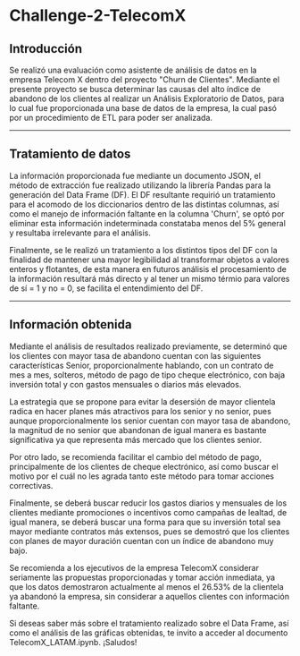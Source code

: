 # Challenge-2-TelecomX

## Introducción
Se realizó una evaluación como asistente de análisis de datos en la empresa Telecom X dentro del proyecto "Churn de Clientes". Mediante el presente proyecto se busca determinar las causas del alto índice de abandono de los clientes al realizar un Análisis Exploratorio de Datos, para lo cual fue proporcionada una base de datos de la empresa, la cual pasó por un procedimiento de ETL para poder ser analizada.  
________________________________________________________________________________

## Tratamiento de datos
La información proporcionada fue mediante un documento JSON, el método de extracción fue realizado utilizando la librería Pandas para la generación del Data Frame (DF). El DF resultante requirió un tratamiento para el acomodo de los diccionarios dentro de las distintas columnas, así como el manejo de información faltante en la columna 'Churn', se optó por eliminar esta información indeterminada constataba menos del 5% general y resultaba irrelevante para el análisis.

Finalmente, se le realizó un tratamiento a los distintos tipos del DF con la finalidad de mantener una mayor legibilidad al transformar objetos a valores enteros y flotantes, de esta manera en futuros análisis el procesamiento de la información resultará más directo y al tener un mismo térmio para valores de sí = 1 y no = 0, se facilita el entendimiento del DF.
________________________________________________________________________________

## Información obtenida

Mediante el análisis de resultados realizado previamente, se determinó que los clientes con mayor tasa de abandono cuentan con las siguientes características Senior, proporcionalmente hablando, con un contrato de mes a mes, solteros, método de pago de tipo cheque electrónico, con baja inversión total y con gastos mensuales o diarios más elevados.

La estrategia que se propone para evitar la desersión de mayor clientela radica en hacer planes más atractivos para los senior y no senior, pues aunque proporcionalmente los senior cuentan con mayor tasa de abandono, la magnitud de no senior que abandonan de igual manera es bastante significativa ya que representa más mercado que los clientes senior. 

Por otro lado, se recomienda facilitar el cambio del método de pago, principalmente de los clientes de cheque electrónico, así como buscar el motivo por el cuál no les agrada tanto este método para tomar acciones correctivas. 

Finalmente, se deberá buscar reducir los gastos diarios y mensuales de los clientes mediante promociones o incentivos como campañas de lealtad, de igual manera, se deberá buscar una forma para que su inversión total sea mayor mediante contratos más extensos, pues se demostró que los clientes con planes de mayor duración cuentan con un índice de abandono muy bajo.

Se recomienda a los ejecutivos de la empresa TelecomX considerar seriamente las propuestas proporcionadas y tomar acción inmediata, ya que los datos demostraron actualmente al menos el 26.53% de la clientela ya abandonó la empresa, sin considerar a aquellos clientes con información faltante.

Si deseas saber más sobre el tratamiento realizado sobre el Data Frame, así como el análisis de las gráficas obtenidas, te invito a acceder al documento TelecomX_LATAM.ipynb. ¡Saludos!
